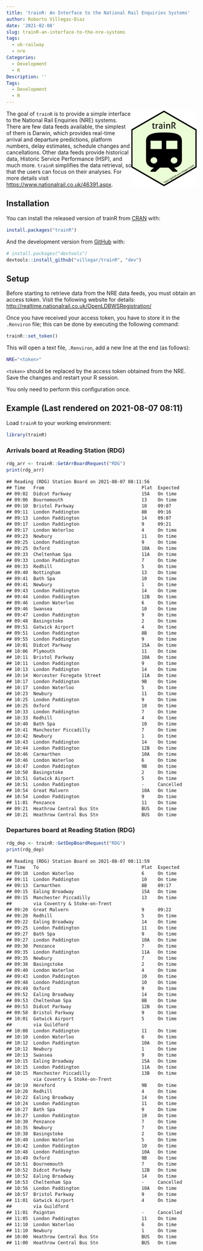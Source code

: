 ```yaml
---
title: 'trainR: An Interface to the National Rail Enquiries Systems'
author: Roberto Villegas-Diaz
date: '2021-02-08'
slug: trainR-an-interface-to-the-nre-systems
tags:
  - uk-railway
  - nre
Categories:
  - Development
  - R
Description: ''
Tags:
  - Development
  - R
---
```


<img src="https://raw.githubusercontent.com/villegar/trainR/main/inst/images/logo.png" alt="logo" align="right" height=200px/>

The goal of `trainR` is to provide a simple interface to the 
National Rail Enquiries (NRE) systems. There are few data feeds 
available, the simplest of them is Darwin, which provides real-time 
arrival and departure predictions, platform numbers, delay estimates, 
schedule changes and cancellations. Other data feeds provide historical 
data, Historic Service Performance (HSP), and much more. `trainR` 
simplifies the data retrieval, so that the users can focus on their 
analyses. For more details visit 
https://www.nationalrail.co.uk/46391.aspx.

## Installation

You can install the released version of trainR from [CRAN](https://CRAN.R-project.org) with:

``` r
install.packages("trainR")
```

And the development version from [GitHub](https://github.com/) with:

``` r
# install.packages("devtools")
devtools::install_github("villegar/trainR", "dev")
```

## Setup
Before starting to retrieve data from the NRE data feeds, you must obtain an access token. 
Visit the following website for details: http://realtime.nationalrail.co.uk/OpenLDBWSRegistration/

Once you have received your access token, you have to store it in the `.Renviron` file; this can be 
done by executing the following command:


```r
trainR::set_token()
```

This will open a text file, `.Renviron`, add a new line at the end (as follows):

```bash
NRE="<token>"
```

`<token>` should be replaced by the access token obtained from the NRE. Save the changes and restart 
your R session.

You only need to perform this configuration once.

## Example (Last rendered on 2021-08-07 08:11)

Load `trainR` to your working environment:

```r
library(trainR)
```

### Arrivals board at Reading Station (RDG)


```r
rdg_arr <- trainR::GetArrBoardRequest("RDG")
print(rdg_arr)
```

```
## Reading (RDG) Station Board on 2021-08-07 08:11:56
## Time   From                                    Plat  Expected
## 09:02  Didcot Parkway                          15A   On time
## 09:06  Bournemouth                             13    On time
## 09:10  Bristol Parkway                         10    09:07
## 09:11  London Paddington                       8B    09:16
## 09:13  London Paddington                       14    09:07
## 09:17  London Paddington                       9     09:21
## 09:17  London Waterloo                         4     On time
## 09:23  Newbury                                 11    On time
## 09:25  London Paddington                       9     On time
## 09:25  Oxford                                  10A   On time
## 09:33  Cheltenham Spa                          11A   On time
## 09:33  London Paddington                       7     On time
## 09:33  Redhill                                 5     On time
## 09:40  Nottingham                              13    On time
## 09:41  Bath Spa                                10    On time
## 09:41  Newbury                                 1     On time
## 09:43  London Paddington                       14    On time
## 09:44  London Paddington                       12B   On time
## 09:46  London Waterloo                         6     On time
## 09:46  Swansea                                 10    On time
## 09:47  London Paddington                       9     On time
## 09:48  Basingstoke                             2     On time
## 09:51  Gatwick Airport                         4     On time
## 09:51  London Paddington                       8B    On time
## 09:55  London Paddington                       9     On time
## 10:01  Didcot Parkway                          15A   On time
## 10:06  Plymouth                                11    On time
## 10:11  Bristol Parkway                         10A   On time
## 10:11  London Paddington                       9     On time
## 10:13  London Paddington                       14    On time
## 10:14  Worcester Foregate Street               11A   On time
## 10:17  London Paddington                       9B    On time
## 10:17  London Waterloo                         5     On time
## 10:23  Newbury                                 11    On time
## 10:25  London Paddington                       9     On time
## 10:25  Oxford                                  10    On time
## 10:33  London Paddington                       7     On time
## 10:33  Redhill                                 4     On time
## 10:40  Bath Spa                                10    On time
## 10:41  Manchester Piccadilly                   7     On time
## 10:42  Newbury                                 1     On time
## 10:43  London Paddington                       14    On time
## 10:44  London Paddington                       12B   On time
## 10:46  Carmarthen                              10A   On time
## 10:46  London Waterloo                         6     On time
## 10:47  London Paddington                       9B    On time
## 10:50  Basingstoke                             2     On time
## 10:51  Gatwick Airport                         5     On time
## 10:51  London Paddington                       -     Cancelled
## 10:54  Great Malvern                           10A   On time
## 10:54  London Paddington                       9     On time
## 11:01  Penzance                                11    On time
## 09:21  Heathrow Central Bus Stn                BUS   On time
## 10:21  Heathrow Central Bus Stn                BUS   On time
```

### Departures board at Reading Station (RDG)


```r
rdg_dep <- trainR::GetDepBoardRequest("RDG")
print(rdg_dep)
```

```
## Reading (RDG) Station Board on 2021-08-07 08:11:59
## Time   To                                      Plat  Expected
## 09:10  London Waterloo                         6     On time
## 09:11  London Paddington                       10    On time
## 09:13  Carmarthen                              8B    09:17
## 09:15  Ealing Broadway                         15A   On time
## 09:15  Manchester Piccadilly                   13    On time
##        via Coventry & Stoke-on-Trent           
## 09:20  Great Malvern                           9     09:22
## 09:20  Redhill                                 5     On time
## 09:22  Ealing Broadway                         14    On time
## 09:25  London Paddington                       11    On time
## 09:27  Bath Spa                                9     On time
## 09:27  London Paddington                       10A   On time
## 09:30  Penzance                                7     On time
## 09:35  London Paddington                       11A   On time
## 09:35  Newbury                                 7     On time
## 09:38  Basingstoke                             2     On time
## 09:40  London Waterloo                         4     On time
## 09:43  London Paddington                       10    On time
## 09:48  London Paddington                       10    On time
## 09:49  Oxford                                  9     On time
## 09:52  Ealing Broadway                         14    On time
## 09:53  Cheltenham Spa                          8B    On time
## 09:53  Didcot Parkway                          12B   On time
## 09:58  Bristol Parkway                         9     On time
## 10:01  Gatwick Airport                         5     On time
##        via Guildford                           
## 10:08  London Paddington                       11    On time
## 10:10  London Waterloo                         6     On time
## 10:12  London Paddington                       10A   On time
## 10:12  Newbury                                 1     On time
## 10:13  Swansea                                 9     On time
## 10:15  Ealing Broadway                         15A   On time
## 10:15  London Paddington                       11A   On time
## 10:15  Manchester Piccadilly                   13B   On time
##        via Coventry & Stoke-on-Trent           
## 10:19  Hereford                                9B    On time
## 10:20  Redhill                                 4     On time
## 10:22  Ealing Broadway                         14    On time
## 10:24  London Paddington                       11    On time
## 10:27  Bath Spa                                9     On time
## 10:27  London Paddington                       10    On time
## 10:30  Penzance                                7     On time
## 10:35  Newbury                                 7     On time
## 10:38  Basingstoke                             2     On time
## 10:40  London Waterloo                         5     On time
## 10:42  London Paddington                       10    On time
## 10:48  London Paddington                       10A   On time
## 10:49  Oxford                                  9B    On time
## 10:51  Bournemouth                             7     On time
## 10:52  Didcot Parkway                          12B   On time
## 10:52  Ealing Broadway                         14    On time
## 10:53  Cheltenham Spa                          -     Cancelled
## 10:56  London Paddington                       10A   On time
## 10:57  Bristol Parkway                         9     On time
## 11:01  Gatwick Airport                         4     On time
##        via Guildford                           
## 11:01  Paignton                                -     Cancelled
## 11:05  London Paddington                       11    On time
## 11:10  London Waterloo                         6     On time
## 11:10  Newbury                                 1     On time
## 10:00  Heathrow Central Bus Stn                BUS   On time
## 11:00  Heathrow Central Bus Stn                BUS   On time
```
